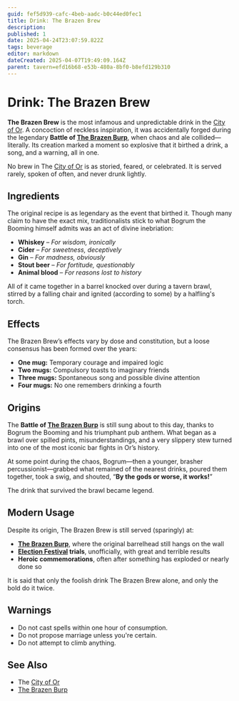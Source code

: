 ```yaml
---
guid: fef5d939-cafc-4beb-aadc-b0c44ed0fec1
title: Drink: The Brazen Brew
description: 
published: 1
date: 2025-04-24T23:07:59.822Z
tags: beverage
editor: markdown
dateCreated: 2025-04-07T19:49:09.164Z
parent: tavern=efd16b68-e53b-480a-8bf0-b8efd129b310
---
```


# Drink: The Brazen Brew

**The Brazen Brew** is the most infamous and unpredictable drink in the [City of Or](/geography/settlement/city/city-of-or.md). A concoction of reckless inspiration, it was accidentally forged during the legendary **Battle of [The Brazen Burp](/geography/settlement/city/city-of-or/shop/the-brazen-burp.md)**, when chaos and ale collided—literally. Its creation marked a moment so explosive that it birthed a drink, a song, and a warning, all in one.

No brew in The [City of Or](/geography/settlement/city/city-of-or.md) is as storied, feared, or celebrated. It is served rarely, spoken of often, and never drunk lightly.

## Ingredients
The original recipe is as legendary as the event that birthed it. Though many claim to have the exact mix, traditionalists stick to what Bogrum the Booming himself admits was an act of divine inebriation:

- **Whiskey** – *For wisdom, ironically*  
- **Cider** – *For sweetness, deceptively*  
- **Gin** – *For madness, obviously*  
- **Stout beer** – *For fortitude, questionably*  
- **Animal blood** – *For reasons lost to history*

All of it came together in a barrel knocked over during a tavern brawl, stirred by a falling chair and ignited (according to some) by a halfling's torch.

## Effects
The Brazen Brew’s effects vary by dose and constitution, but a loose consensus has been formed over the years:

- **One mug:** Temporary courage and impaired logic  
- **Two mugs:** Compulsory toasts to imaginary friends  
- **Three mugs:** Spontaneous song and possible divine attention  
- **Four mugs:** No one remembers drinking a fourth

## Origins
The **Battle of [The Brazen Burp](/geography/settlement/city/city-of-or/shop/the-brazen-burp.md)** is still sung about to this day, thanks to Bogrum the Booming and his triumphant pub anthem. What began as a brawl over spilled pints, misunderstandings, and a very slippery stew turned into one of the most iconic bar fights in Or’s history.

At some point during the chaos, Bogrum—then a younger, brasher percussionist—grabbed what remained of the nearest drinks, poured them together, took a swig, and shouted, “**By the gods or worse, it works!**”

The drink that survived the brawl became legend.

## Modern Usage
Despite its origin, The Brazen Brew is still served (sparingly) at:

- **[The Brazen Burp](/geography/settlement/city/city-of-or/shop/the-brazen-burp.md)**, where the original barrelhead still hangs on the wall  
- **[Election Festival](/geography/settlement/city/city-of-or/election-festival.md) trials**, unofficially, with great and terrible results  
- **Heroic commemorations**, often after something has exploded or nearly done so

It is said that only the foolish drink The Brazen Brew alone, and only the bold do it twice.

## Warnings
- Do not cast spells within one hour of consumption.  
- Do not propose marriage unless you're certain.  
- Do not attempt to climb anything.

## See Also
- The [City of Or](/geography/settlement/city/city-of-or.md)  
- [The Brazen Burp](/geography/settlement/city/city-of-or/shop/the-brazen-burp.md)

